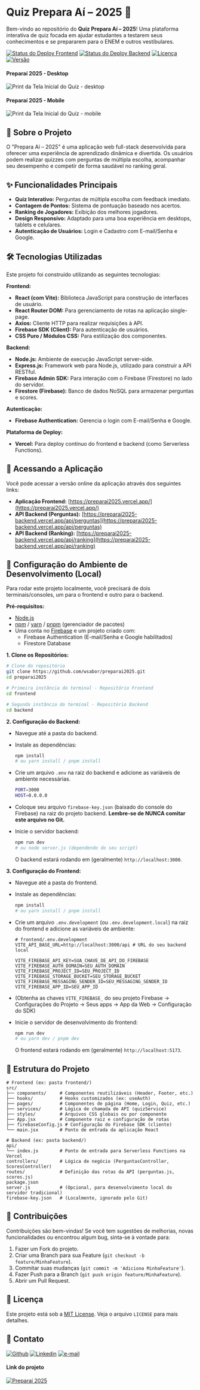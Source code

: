 # Quiz Prepara Aí – 2025 🚀

Bem-vindo ao repositório do **Quiz Prepara Aí – 2025**! Uma plataforma interativa de quiz focada em ajudar estudantes a testarem seus conhecimentos e se prepararem para o ENEM e outros vestibulares.

[![Status do Deploy Frontend](https://img.shields.io/badge/Frontend%20Deploy-Vercel-green?style=for-the-badge&logo=vercel)](https://preparai2025.vercel.app)
[![Status do Deploy Backend](https://img.shields.io/badge/Backend%20Deploy-Vercel-blue?style=for-the-badge&logo=vercel)](https://preparai2025-backend.vercel.app/api)
[![Licença](https://img.shields.io/badge/License-MIT-yellow.svg?style=for-the-badge)](https://opensource.org/licenses/MIT)
[![Versão](https://img.shields.io/badge/Version-1.0-blue.svg?style=for-the-badge)](https://github.com/wsabor/preparai2025/releases/tag/v1.0)

#### Preparaí 2025 - Desktop

![Print da Tela Inicial do Quiz - desktop](./preparai-desktop.png)

#### Preparaí 2025 - Mobile

![Print da Tela Inicial do Quiz - mobile](./preparai-mobile.png)

## 📝 Sobre o Projeto

O "Prepara Aí – 2025" é uma aplicação web full-stack desenvolvida para oferecer uma experiência de aprendizado dinâmica e divertida. Os usuários podem realizar quizzes com perguntas de múltipla escolha, acompanhar seu desempenho e competir de forma saudável no ranking geral.

## ✨ Funcionalidades Principais

- **Quiz Interativo:** Perguntas de múltipla escolha com feedback imediato.
- **Contagem de Pontos:** Sistema de pontuação baseado nos acertos.
- **Ranking de Jogadores:** Exibição dos melhores jogadores.
- **Design Responsivo:** Adaptado para uma boa experiência em desktops, tablets e celulares.
- **Autenticação de Usuários:** Login e Cadastro com E-mail/Senha e Google.

## 🛠️ Tecnologias Utilizadas

Este projeto foi construído utilizando as seguintes tecnologias:

**Frontend:**

- **React (com Vite):** Biblioteca JavaScript para construção de interfaces de usuário.
- **React Router DOM:** Para gerenciamento de rotas na aplicação single-page.
- **Axios:** Cliente HTTP para realizar requisições à API.
- **Firebase SDK (Client):** Para autenticação de usuários.
- **CSS Puro / Módulos CSS:** Para estilização dos componentes.

**Backend:**

- **Node.js:** Ambiente de execução JavaScript server-side.
- **Express.js:** Framework web para Node.js, utilizado para construir a API RESTful.
- **Firebase Admin SDK:** Para interação com o Firebase (Firestore) no lado do servidor.
- **Firestore (Firebase):** Banco de dados NoSQL para armazenar perguntas e scores.

**Autenticação:**

- **Firebase Authentication:** Gerencia o login com E-mail/Senha e Google.

**Plataforma de Deploy:**

- **Vercel:** Para deploy contínuo do frontend e backend (como Serverless Functions).

## 🚀 Acessando a Aplicação

Você pode acessar a versão online da aplicação através dos seguintes links:

- **Aplicação Frontend:** [https://preparai2025.vercel.app/](https://preparai2025.vercel.app/)
- **API Backend (Perguntas):** [https://preparai2025-backend.vercel.app/api/perguntas](https://preparai2025-backend.vercel.app/api/perguntas)
- **API Backend (Ranking):** [https://preparai2025-backend.vercel.app/api/ranking](https://preparai2025-backend.vercel.app/api/ranking)

## 🔧 Configuração do Ambiente de Desenvolvimento (Local)

Para rodar este projeto localmente, você precisará de dois terminais/consoles, um para o frontend e outro para o backend.

**Pré-requisitos:**

- [Node.js](https://nodejs.org/)
- [npm](https://www.npmjs.com/) / [yarn](https://yarnpkg.com/) / [pnpm](https://pnpm.io/) (gerenciador de pacotes)
- Uma conta no [Firebase](https://firebase.google.com/) e um projeto criado com:
  - Firebase Authentication (E-mail/Senha e Google habilitados)
  - Firestore Database

**1. Clone os Repositórios:**

```bash
# Clone do repositório
git clone https://github.com/wsabor/preparai2025.git
cd preparai2025

# Primeira instância do terminal - Repositório Frontend
cd frontend

# Segunda instância do terminal - Repositório Backend
cd backend
```

**2. Configuração do Backend:**

- Navegue até a pasta do backend.
- Instale as dependências:
  ```bash
  npm install
  # ou yarn install / pnpm install
  ```
- Crie um arquivo `.env` na raiz do backend e adicione as variáveis de ambiente necessárias.

  ```bash
  PORT=3000
  HOST=0.0.0.0
  ```

- Coloque seu arquivo `firebase-key.json` (baixado do console do Firebase) na raiz do projeto backend. **Lembre-se de NUNCA comitar este arquivo no Git.**
- Inicie o servidor backend:
  ```bash
  npm run dev
  # ou node server.js (dependendo do seu script)
  ```
  O backend estará rodando em (geralmente) `http://localhost:3000`.

**3. Configuração do Frontend:**

- Navegue até a pasta do frontend.
- Instale as dependências:
  ```bash
  npm install
  # ou yarn install / pnpm install
  ```
- Crie um arquivo `.env.development` (ou `.env.development.local`) na raiz do frontend e adicione as variáveis de ambiente:

  ```env
  # frontend/.env.development
  VITE_API_BASE_URL=http://localhost:3000/api # URL do seu backend local

  VITE_FIREBASE_API_KEY=SUA_CHAVE_DE_API_DO_FIREBASE
  VITE_FIREBASE_AUTH_DOMAIN=SEU_AUTH_DOMAIN
  VITE_FIREBASE_PROJECT_ID=SEU_PROJECT_ID
  VITE_FIREBASE_STORAGE_BUCKET=SEU_STORAGE_BUCKET
  VITE_FIREBASE_MESSAGING_SENDER_ID=SEU_MESSAGING_SENDER_ID
  VITE_FIREBASE_APP_ID=SEU_APP_ID
  ```

- (Obtenha as chaves `VITE_FIREBASE_` do seu projeto Firebase -> Configurações do Projeto -> Seus apps -> App da Web -> Configuração do SDK)

- Inicie o servidor de desenvolvimento do frontend:
  ```bash
  npm run dev
  # ou yarn dev / pnpm dev
  ```
  O frontend estará rodando em (geralmente) `http://localhost:5173`.

## 🎨 Estrutura do Projeto

```
# Frontend (ex: pasta frontend/)
src/
├── components/     # Componentes reutilizáveis (Header, Footer, etc.)
├── hooks/          # Hooks customizados (ex: useAuth)
├── pages/          # Componentes de página (Home, Login, Quiz, etc.)
├── services/       # Lógica de chamada de API (quizService)
├── styles/         # Arquivos CSS globais ou por componente
├── App.jsx         # Componente raiz e configuração de rotas
├── firebaseConfig.js # Configuração do Firebase SDK (cliente)
└── main.jsx        # Ponto de entrada da aplicação React

# Backend (ex: pasta backend/)
api/
└── index.js        # Ponto de entrada para Serverless Functions na Vercel
controllers/        # Lógica de negócio (PerguntasController, ScoresController)
routes/             # Definição das rotas da API (perguntas.js, scores.js)
package.json
server.js           # (Opcional, para desenvolvimento local do servidor tradicional)
firebase-key.json   # (Localmente, ignorado pelo Git)
```

## 🤝 Contribuições

Contribuições são bem-vindas! Se você tem sugestões de melhorias, novas funcionalidades ou encontrou algum bug, sinta-se à vontade para:

1.  Fazer um Fork do projeto.
2.  Criar uma Branch para sua Feature (`git checkout -b feature/MinhaFeature`).
3.  Commitar suas mudanças (`git commit -m 'Adiciona MinhaFeature'`).
4.  Fazer Push para a Branch (`git push origin feature/MinhaFeature`).
5.  Abrir um Pull Request.

## 📜 Licença

Este projeto está sob a [MIT License](LICENSE). Veja o arquivo `LICENSE` para mais detalhes.

## 📧 Contato

[![Github](https://img.shields.io/badge/GitHub-100000?style=for-the-badge&logo=github&logoColor=white)](https://github.com/wsabor)
[![Linkedin](https://img.shields.io/badge/LinkedIn-0077B5?style=for-the-badge&logo=linkedin&logoColor=white)](https://www.linkedin.com/in/wsabor)
[![e-mail](https://img.shields.io/badge/Gmail-D14836?style=for-the-badge&logo=gmail&logoColor=white)](mailto:wsabor.senai@gmail.com)

#### Link do projeto

[![Preparaí 2025](https://img.shields.io/badge/Preparaí%202025-Github-black?style=for-the-badge&logo=github)](https://github.com/wsabor/preparai2025)

